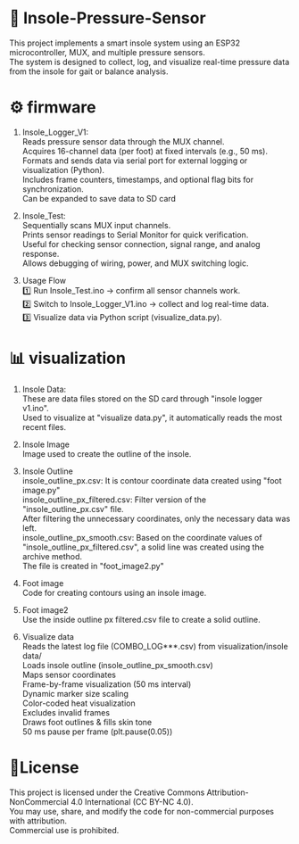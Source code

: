 # 📁 Insole-Pressure-Sensor
This project implements a smart insole system using an ESP32 microcontroller, MUX, and multiple pressure sensors.  
The system is designed to collect, log, and visualize real-time pressure data from the insole for gait or balance analysis.  
  
# ⚙️ firmware
1) Insole_Logger_V1:  
    Reads pressure sensor data through the MUX channel.  
    Acquires 16-channel data (per foot) at fixed intervals (e.g., 50 ms).  
    Formats and sends data via serial port for external logging or visualization (Python).  
    Includes frame counters, timestamps, and optional flag bits for synchronization.  
    Can be expanded to save data to SD card  
  
2) Insole_Test:  
     Sequentially scans MUX input channels.  
    Prints sensor readings to Serial Monitor for quick verification.  
    Useful for checking sensor connection, signal range, and analog response.  
    Allows debugging of wiring, power, and MUX switching logic.  
  
3) Usage Flow  
    1️⃣ Run Insole_Test.ino → confirm all sensor channels work.  
    2️⃣ Switch to Insole_Logger_V1.ino → collect and log real-time data.  
    3️⃣ Visualize data via Python script (visualize_data.py).  
  
# 📊 visualization
1) Insole Data:  
   These are data files stored on the SD card through "insole logger v1.ino".  
   Used to visualize at "visualize data.py", it automatically reads the most recent files.  

2) Insole Image  
    Image used to create the outline of the insole.  
3) Insole Outline  
    insole_outline_px.csv: It is contour coordinate data created using "foot image.py"  
    insole_outline_px_filtered.csv: Filter version of the "insole_outline_px.csv" file.  
                                    After filtering the unnecessary coordinates, only the necessary data was left.  
    insole_outline_px_smooth.csv: Based on the coordinate values of "insole_outline_px_filtered.csv", a solid line was created using the archive method.  
                                  The file is created in "foot_image2.py"
4) Foot image  
    Code for creating contours using an insole image.  
5) Foot image2  
    Use the inside outline px filtered.csv file to create a solid outline.  
6) Visualize data  
    Reads the latest log file (COMBO_LOG***.csv) from visualization/insole data/  
    Loads insole outline (insole_outline_px_smooth.csv)  
    Maps sensor coordinates  
    Frame-by-frame visualization (50 ms interval)  
    Dynamic marker size scaling  
    Color-coded heat visualization  
    Excludes invalid frames  
    Draws foot outlines & fills skin tone  
    50 ms pause per frame (plt.pause(0.05))  

# 💼License
This project is licensed under the Creative Commons Attribution-NonCommercial 4.0 International (CC BY-NC 4.0).  
You may use, share, and modify the code for non-commercial purposes with attribution.  
Commercial use is prohibited.  

